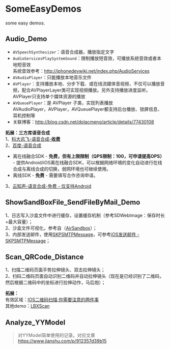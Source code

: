 # SomeEasyDemos
some easy demos.


## Audio_Demo

* `AVSpeechSynthesizer`：语音合成器，播放指定文字
* `AudioServicesPlaySystemSound`：限制播放短音效，可播放系统音效或者本地短音效 <br>
系统音效参考：http://iphonedevwiki.net/index.php/AudioServices
* `AVAudioPlayer`：只能播放本地音乐文件
* `AVPlayer`：支持播放本地、分步下载、或在线流媒体音视频，不仅可以播放音频，配合AVPlayerLayer类可实现视频播放。另外支持播放进度监听。
AVPlayer只支持单个媒体资源的播放
* `AVQueuePlayer`：是 AVPlayer 子类，实现列表播放 <br>
AVAudioPlayer，AVPlayer，AVQueuePlayer都支持后台播放、锁屏信息、耳机控制等<br>
* 关联博客：<http://blog.csdn.net/dolacmeng/article/details/77430108>

**拓展：三方库语音合成**<br>
1、[科大讯飞-语音合成-**收费**](https://www.xfyun.cn/services/online_tts) <br>
2、[百度-语音合成](https://ai.baidu.com/sdk#tts) <br>
* 离在线融合SDK - **免费，但有上限限制（QPS限制：100，可申请提高OPS）** - 提供Android/iOS离在线融合SDK，可以根据网络环境的变化自动进行在线合成与离线合成的切换，弱网环境也可继续使用。 <br>
* 离线SDK - **免费** - 需要填写合作咨询申请。 <br>

3、[云知声-语言合成-免费 - 仅支持Android](http://dev.hivoice.cn/index.jsp) <br>

## ShowSandBoxFile_SendFileByMail_Demo

1、日志写入沙盒文件中进行缓存，设置缓存机制（参考SDWebImage：保存时长+最大容量）；<br>
2、沙盒文件可视化，参考自（[AirSandbox](https://github.com/music4kid/AirSandbox)）；<br>
3、内部发送邮件，使用[SKPSMTPMessage](https://github.com/jetseven/skpsmtpmessage)，可参考[iOS发送邮件 - SKPSMTPMessage](https://www.jianshu.com/p/6cbb7f82c625)；<br>

## Scan_QRCode_Distance

1、扫描二维码页面手势拉伸镜头、双击拉伸镜头；<br>
2、扫码二维码页面自动识别二维码并自动拉伸镜头（现在是已经识别了二维码，然后根据二维码中的坐标进行拉伸动作，马后炮）；<br>

**拓展：** <br>
有效区域：[IOS二维码扫描,你需要注意的两件事](https://blog.cnbluebox.com/blog/2014/08/26/ioser-wei-ma-sao-miao/) <br>
其他demo：[LBXScan](https://github.com/MxABC/LBXScan) <br>


## Analyze_YYModel

> 对YYModel简单使用的记录。对应文章 https://www.jianshu.com/p/912357d39b15

